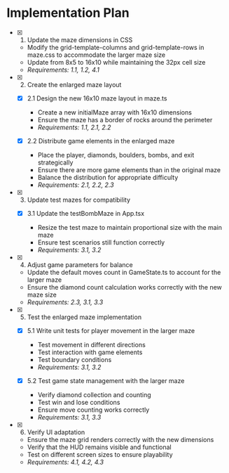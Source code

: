 # Implementation Plan

- [x] 1. Update the maze dimensions in CSS


  - Modify the grid-template-columns and grid-template-rows in maze.css to accommodate the larger maze size
  - Update from 8x5 to 16x10 while maintaining the 32px cell size
  - _Requirements: 1.1, 1.2, 4.1_

- [x] 2. Create the enlarged maze layout

  - [x] 2.1 Design the new 16x10 maze layout in maze.ts


    - Create a new initialMaze array with 16x10 dimensions
    - Ensure the maze has a border of rocks around the perimeter
    - _Requirements: 1.1, 2.1, 2.2_
  
  - [x] 2.2 Distribute game elements in the enlarged maze



    - Place the player, diamonds, boulders, bombs, and exit strategically
    - Ensure there are more game elements than in the original maze
    - Balance the distribution for appropriate difficulty
    - _Requirements: 2.1, 2.2, 2.3_

- [x] 3. Update test mazes for compatibility

  - [x] 3.1 Update the testBombMaze in App.tsx


    - Resize the test maze to maintain proportional size with the main maze
    - Ensure test scenarios still function correctly
    - _Requirements: 3.1, 3.2_

- [x] 4. Adjust game parameters for balance


  - Update the default moves count in GameState.ts to account for the larger maze
  - Ensure the diamond count calculation works correctly with the new maze size
  - _Requirements: 2.3, 3.1, 3.3_

- [x] 5. Test the enlarged maze implementation

  - [x] 5.1 Write unit tests for player movement in the larger maze


    - Test movement in different directions
    - Test interaction with game elements
    - Test boundary conditions
    - _Requirements: 3.1, 3.2_
  
  - [x] 5.2 Test game state management with the larger maze


    - Verify diamond collection and counting
    - Test win and lose conditions
    - Ensure move counting works correctly
    - _Requirements: 3.1, 3.3_

- [x] 6. Verify UI adaptation



  - Ensure the maze grid renders correctly with the new dimensions
  - Verify that the HUD remains visible and functional
  - Test on different screen sizes to ensure playability
  - _Requirements: 4.1, 4.2, 4.3_